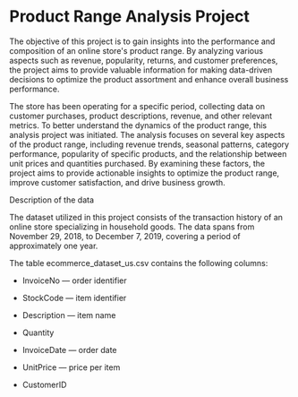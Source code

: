 # Product Range Analysis Project

The objective of this project is to gain insights into the performance and composition of an online store's product range. By analyzing various aspects such as revenue, popularity, returns, and customer preferences, the project aims to provide valuable information for making data-driven decisions to optimize the product assortment and enhance overall business performance.

The store has been operating for a specific period, collecting data on customer purchases, product descriptions, revenue, and other relevant metrics. To better understand the dynamics of the product range, this analysis project was initiated. The analysis focuses on several key aspects of the product range, including revenue trends, seasonal patterns, category performance, popularity of specific products, and the relationship between unit prices and quantities purchased. By examining these factors, the project aims to provide actionable insights to optimize the product range, improve customer satisfaction, and drive business growth.

Description of the data

The dataset utilized in this project consists of the transaction history of an online store specializing in household goods. The data spans from November 29, 2018, to December 7, 2019, covering a period of approximately one year.


The table ecommerce_dataset_us.csv contains the following columns:

- InvoiceNo — order identifier

- StockCode — item identifier

- Description — item name

- Quantity

- InvoiceDate — order date

- UnitPrice — price per item

- CustomerID
